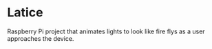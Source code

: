 # Latice

Raspberry Pi project that animates lights to look like fire flys as a user approaches the device.